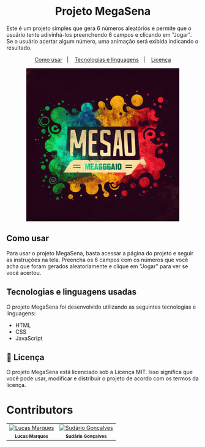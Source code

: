 <h1 align="center"> Projeto MegaSena </h1>
<p>
Este é um projeto simples que gera 6 números aleatórios e permite que o usuário tente adivinhá-los preenchendo 6 campos e clicando em "Jogar". Se o usuário acertar algum número, uma animação será exibida indicando o resultado.
</p>
 
 <p align="center">
  <a href="#como-usar">Como usar</a>&nbsp;&nbsp;&nbsp;|&nbsp;&nbsp;&nbsp;
  <a href="#tecnologias-e-linguagens-usadas">Tecnologias e linguagens</a>&nbsp;&nbsp;&nbsp;|&nbsp;&nbsp;&nbsp;
  <a href="#memo-licença">Licença</a>
</p>
 
 <p align="center">
  <img alt="Logo" src="./images/logo2.png"  width="400" height="400">
</p>
 
 
## Como usar
Para usar o projeto MegaSena, basta acessar a página do projeto e seguir as instruções na tela. Preencha os 6 campos com os números que você acha que foram gerados aleatoriamente e clique em "Jogar" para ver se você acertou.

## Tecnologias e linguagens usadas
O projeto MegaSena foi desenvolvido utilizando as seguintes tecnologias e linguagens:

- HTML
- CSS
- JavaScript

## :memo: Licença
O projeto MegaSena está licenciado sob a Licença MIT. Isso significa que você pode usar, modificar e distribuir o projeto de acordo com os termos da licença.

<h1> Contributors </h1>

<!-- readme: contributors -start -->
<table>
<tr>
    <td align="center">
        <a href="https://github.com/LucasMKS">
            <img src="https://avatars.githubusercontent.com/u/111651260?v=4" width="100;" alt="Lucas Marques"/>
            <br />
            <sub><b>Lucas Marques</b></sub>
        </a>
    </td>
    <td align="center">
        <a href="https://github.com/sudariogoncalves">
            <img src="https://avatars.githubusercontent.com/u/90568300?v=4" width="100;" alt="Sudário Gonçalves"/>
            <br />
            <sub><b>Sudário Gonçalves</b></sub>
        </a>
    </td>
</tr>
 </table>
